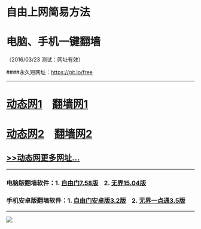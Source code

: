 # 自由上网简易方法
# 电脑、手机一键翻墙
（2016/03/23 测试：网址有效）

####永久短网址：https://git.io/free

***

# <a href="http://dtw1.dmky.org/323/1" target="_blank">动态网1</a>&nbsp;&nbsp;&nbsp;&nbsp;<a href="http://fq01.ircii.org" target="_blank">翻墙网1</a>

# <a href="http://dtw-1.0bit.org/323/1" target="_blank">动态网2</a>&nbsp;&nbsp;&nbsp;&nbsp;<a href="http://fq.awiki.org" target="_blank">翻墙网2</a>

## <a href="http://fq10.rm6.org/urldt0.php" target="_blank">>>动态网更多网址...</a>

***

### 电脑版翻墙软件：1. <a href="http://fq04.igster.org/fgget.php?fid=fg758p.zip" target="_blank">自由门7.58版</a>&nbsp;&nbsp;&nbsp;&nbsp;2. <a href="http://fq04.igster.org/fgget.php?fid=u1504.zip" target="_blank">无界15.04版</a>

### 手机安卓版翻墙软件：1. <a href="http://fq04.igster.org/fgget.php?fid=fgma32.apk" target="_blank">自由门安卓版3.2版</a>&nbsp;&nbsp;&nbsp;&nbsp;2. <a href="http://fq04.igster.org/fgget.php?fid=um3.5.apk" target="_blank">无界一点通3.5版</a>

***

<p><img src="http://fq05.dler.org/pic/yjfq-20160207.png"></p> 
